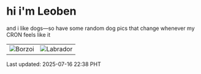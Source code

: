 # hi i'm Leoben

and i like dogs—so have some random dog pics that change whenever my CRON feels like it

|  |  |
|--------|----------|
| ![Borzoi](https://random-dog-vercel.vercel.app/api/random-borzoi?v=1752676715) | ![Labrador](https://random-dog-vercel.vercel.app/api/random-labrador?v=1752676715) |

Last updated: 2025-07-16 22:38 PHT
